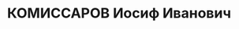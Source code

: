 ---
title: КОМИССАРОВ Иосиф Иванович
description: 'Родился в 1882 г., Западная обл., д. Железница, рабочий. Проживал: г.
  Юрьев-Польский.

  Арестован 14 июля 1935 г.

  Приговор: 5 лет лишения свободы'
---